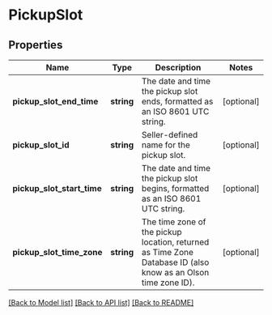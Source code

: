 # PickupSlot

## Properties
Name | Type | Description | Notes
------------ | ------------- | ------------- | -------------
**pickup_slot_end_time** | **string** | The date and time the pickup slot ends, formatted as an ISO 8601 UTC string. | [optional] 
**pickup_slot_id** | **string** | Seller-defined name for the pickup slot. | [optional] 
**pickup_slot_start_time** | **string** | The date and time the pickup slot begins, formatted as an ISO 8601 UTC string. | [optional] 
**pickup_slot_time_zone** | **string** | The time zone of the pickup location, returned as Time Zone Database ID (also know as an Olson time zone ID). | [optional] 

[[Back to Model list]](../README.md#documentation-for-models) [[Back to API list]](../README.md#documentation-for-api-endpoints) [[Back to README]](../README.md)


